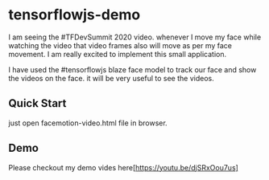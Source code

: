 # tensorflowjs-demo
I am seeing the #TFDevSummit 2020 video. whenever I move my face while watching the video that video frames also will move as per my face movement. I am really excited to implement this small application.

I have used the #tensorflowjs blaze face model to track our face and show the videos on the face. it will be very useful to see the videos. 

## Quick Start
just open facemotion-video.html file in browser. 

## Demo
Please checkout my demo vides here[https://youtu.be/djSRxOou7us]
